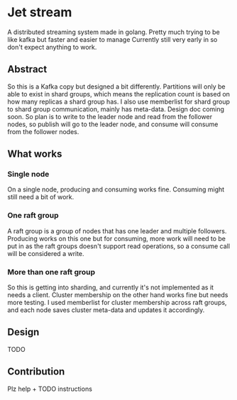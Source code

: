 # Jet stream
A distributed streaming system made in golang. Pretty much trying to be like kafka but faster and easier to manage
Currently still very early in so don't expect anything to work.
## Abstract
So this is a Kafka copy but designed a bit differently. Partitions will only be able to exist in shard groups, which 
means the replication count is based on how many replicas a shard group has. I also use memberlist for shard group to shard group
communication, mainly has meta-data. Design doc coming soon. So plan is to write to the leader node and read from the follower nodes,
so publish will go to the leader node, and consume will consume from the follower nodes.
## What works
### Single node
On a single node, producing and consuming works fine. Consuming might still need a bit of work.
### One raft group
A raft group is a group of nodes that has one leader and multiple followers.
Producing works on this one but for consuming, more work will need to be put in as the raft groups doesn't support read operations,
so a consume call will be considered a write.
### More than one raft group
So this is getting into sharding, and currently it's not implemented as it needs a client. Cluster membership on the 
other hand works fine but needs more testing. I used memberlist for cluster membership across raft groups, and each node
saves cluster meta-data and updates it accordingly.
## Design
TODO
## Contribution
Plz help + TODO instructions